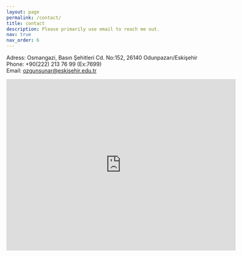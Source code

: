 ```yaml
---
layout: page
permalink: /contact/
title: contact
description: Please primarily use email to reach me out.
nav: true
nav_order: 6
---
```


Adress: Osmangazi, Basın Şehitleri Cd. No:152, 26140 Odunpazarı/Eskişehir <br>
Phone: +90(222) 213 76 99 (Ex:7699)<br>
Email: ozgunsunar@eskisehir.edu.tr <br>

<iframe class="map" src="https://www.google.com/maps/embed?pb=!1m18!1m12!1m3!1d3066.5212983789406!2d30.48857209077298!3d39.77285512567433!2m3!1f0!2f0!3f0!3m2!1i1024!2i768!4f13.1!3m3!1m2!1s0x14cc1665b47a749f%3A0xf417445a553d0f89!2sAnadolu%20University%20Porsuk%20Vocational%20School!5e0!3m2!1sen!2str!4v1621332832153!5m2!1sen!2str" width="600" height="450" style="border:0;" allowfullscreen="" loading="lazy"></iframe>
